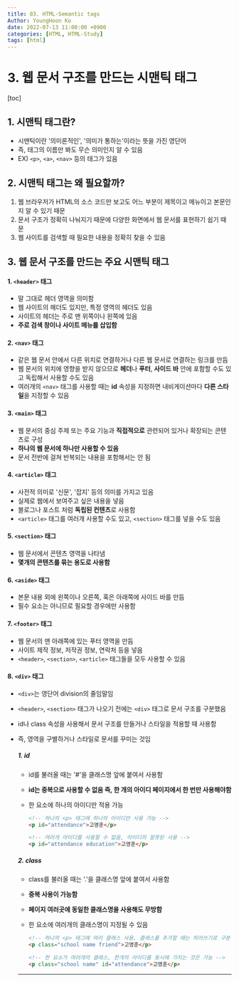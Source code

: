 ```yaml
---
title: 03. HTML-Semantic tags
Author: YoungHoon Ko
date: 2022-07-13 11:00:00 +0900
categories: [HTML, HTML-Study]
tags: [html]
---
```


# 3. 웹 문서 구조를 만드는 시맨틱 태그

[toc]

## 1. 시맨틱 태그란?

- 시맨틱이란 '의미론적인', '의미가 통하는'이라는 뜻을 가진 영단어
- 즉, 태그의 이름만 봐도 무슨 의미인지 알 수 있음
- EX) `<p>`, `<a>`, `<nav>` 등의 태그가 있음

## 2. 시맨틱 태그는 왜 필요할까?

1. 웹 브라우저가 HTML의 소스 코드만 보고도 어느 부분이 제목이고 메뉴이고 본문인지 알 수 있기 때문
2. 문서 구조가 정확히 나눠지기 때문에 다양한 화면에서 웹 문서를 표현하기 쉽기 때문
3. 웹 사이트를 검색할 때 필요한 내용을 정확히 찾을 수 있음

## 3. 웹 문서 구조를 만드는 주요 시맨틱 태그

#### 1. `<header>` 태그

- 말 그대로 헤더 영역을 의미함
- 웹 사이트의 헤더도 있지만, 특정 영역의 헤더도 있음
- 사이트의 헤더는 주로 맨 위쪽이나 왼쪽에 있음
- **주로 검색 창이나 사이트 메뉴를 삽입함**

#### 2. `<nav>` 태그

- 같은 웹 문서 안에서 다른 위치로 연결하거나 다른 웹 문서로 연결하는 링크를 만듬
- 웹 문서의 위치에 영향을 받지 않으므로 **헤더**나 **푸터**, **사이드 바** 안에 포함할 수도 있고 독립해서 사용할 수도 있음
- 여러개의 `<nav>` 태그를 사용할 때는 **id** 속성을 지정하면 내비게이션마다 **다른 스타일**을 지정할 수 있음

#### 3. `<main>` 태그

- 웹 문서의 중심 주제 또는 주요 기능과 **직접적으로** 관련되어 있거나 확장되는 콘텐츠로 구성
- **하나의 웹 문서에 하나만 사용할 수 있음**
- 문서 전반에 걸쳐 반복되는 내용을 포함해서는 안 됨

#### 4. `<article>` 태그

- 사전적 의미로 '신문', '잡지' 등의 의미를 가지고 있음
- 실제로 웹에서 보여주고 싶은 내용을 넣음
- 블로그나 포스트 처럼 **독립된 컨텐츠**로 사용함
- `<article>` 태그를 여러개 사용할 수도 있고, `<section>` 태그를 넣을 수도 있음

#### 5. `<section>` 태그

- 웹 문서에서 콘텐츠 영역을 나타냄
- **몇개의 콘텐츠를 묶는 용도로 사용함**

#### 6. `<aside>` 태그

- 본문 내용 외에 왼쪽이나 오른쪽, 혹은 아래쪽에 사이드 바를 만듬
- 필수 요소는 아니므로 필요할 경우에만 사용함

#### 7. `<footer>` 태그

- 웹 문서의 맨 아래쪽에 있는 푸터 영역을 만듬
- 사이트 제작 정보, 저작권 정보, 연락처 등을 넣음
- `<header>`, `<section>`, `<article>` 태그들을 모두 사용할 수 있음

#### 8. `<div>` 태그

- `<div>`는 영단어 division의 줄임말임

- `<header>`, `<section>` 태그가 나오기 전에는 `<div>` 태그로 문서 구조를 구분했음

- id나 class 속성을 사용해서 문서 구조를 만들거나 스타일을  적용할 때 사용함

- 즉, 영역을 구별하거나 스타일로 문서를 꾸미는 것임

  ##### 1. id

  - id를 불러올 때는 '#'을 클래스명 앞에 붙여서 사용함

  - **id는 중복으로 사용할 수 없음 즉, 한 개의 아이디 페이지에서 한 번만 사용해야함**

  - 한 요소에 하나의 아이디만 적용 가능

    ~~~ html
    <!-- 하나의 <p> 태그에 하나의 아이디만 사용 가능 -->
    <p id="attendance">고영훈</p>
    
    <!-- 여러개 아이디를 사용할 수 없음, 아이디의 잘못된 사용 -->
    <p id="attendance education">고영훈</p>
    ~~~

    

  ##### 2. class

  - class를 불러올 때는 '.'을 클래스명 앞에 붙여서 사용함

  - **중복 사용이 가능함**

  - **페이지 여러곳에 동일한 클래스명을 사용해도 무방함**

  - 한 요소에 여러개의 클래스명이 지정될 수 있음

    ~~~ html
    <!-- 하나의 <p> 태그에 여러 클래스 사용, 클래스를 추가할 때는 띄어쓰기로 구분 -->
    <p class="school name friend">고영훈</p>
    
    <!-- 한 요소가 여러개의 클래스, 한개의 아이디를 동시에 가지는 것은 가능 -->
    <p class="school name" id="attendance">고영훈</p>
    ~~~

    

  <hr />

  

  

  